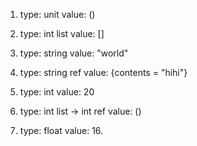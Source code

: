 1. type: unit
value: ()

2. type: int list
value: []

3. type: string
value: "world"

4. type: string ref
value: {contents = "hihi"}

5. type: int
value: 20

6. type: int list -> int ref
value: ()

7. type: float
value: 16.
